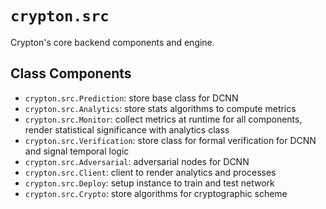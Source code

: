 # `crypton.src`
Crypton's core backend components and engine.

## Class Components
- `crypton.src.Prediction`: store base class for DCNN
- `crypton.src.Analytics`: store stats algorithms to compute metrics
- `crypton.src.Monitor`: collect metrics at runtime for all components, render statistical significance with analytics class
- `crypton.src.Verification`: store class for formal verification for DCNN and signal temporal logic
- `crypton.src.Adversarial`: adversarial nodes for DCNN
- `crypton.src.Client`: client to render analytics and processes
- `crypton.src.Deploy`: setup instance to train and test network
- `crypton.src.Crypto`: store algorithms for cryptographic scheme

